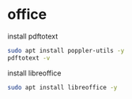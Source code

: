 # office

install pdftotext

```sh
sudo apt install poppler-utils -y
pdftotext -v
```

install libreoffice

```sh
sudo apt install libreoffice -y

```
